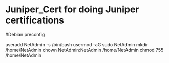 # Juniper_Cert for doing Juniper certifications


#Debian preconfig

useradd NetAdmin -s /bin/bash
usermod -aG sudo NetAdmin
mkdir /home/NetAdmin
chown NetAdmin:NetAdmin /home/NetAdmin
chmod 755 /home/NetAdmin
